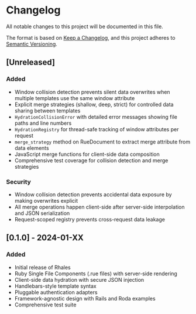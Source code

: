 # Changelog

All notable changes to this project will be documented in this file.

The format is based on [Keep a Changelog](https://keepachangelog.com/en/1.0.0/),
and this project adheres to [Semantic Versioning](https://semver.org/spec/v2.0.0.html).

## [Unreleased]

### Added
- Window collision detection prevents silent data overwrites when multiple templates use the same window attribute
- Explicit merge strategies (shallow, deep, strict) for controlled data sharing between templates
- `HydrationCollisionError` with detailed error messages showing file paths and line numbers
- `HydrationRegistry` for thread-safe tracking of window attributes per request
- `merge_strategy` method on RueDocument to extract merge attribute from data elements
- JavaScript merge functions for client-side data composition
- Comprehensive test coverage for collision detection and merge strategies

### Security
- Window collision detection prevents accidental data exposure by making overwrites explicit
- All merge operations happen client-side after server-side interpolation and JSON serialization
- Request-scoped registry prevents cross-request data leakage

## [0.1.0] - 2024-01-XX

### Added
- Initial release of Rhales
- Ruby Single File Components (.rue files) with server-side rendering
- Client-side data hydration with secure JSON injection
- Handlebars-style template syntax
- Pluggable authentication adapters
- Framework-agnostic design with Rails and Roda examples
- Comprehensive test suite
